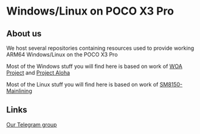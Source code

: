 # Windows/Linux on POCO X3 Pro

## About us

We host several repositories containing resources used to provide working ARM64 Windows/Linux on the POCO X3 Pro

Most of the Windows stuff you will find here is based on work of [WOA Project](https://github.com/WOA-Project) and [Project Aloha](https://github.com/Project-Aloha)

Most of the Linux stuff you will find here is based on work of [SM8150-Mainlining](https://github.com/sm8150-mainlining)

## Links

[Our Telegram group](https://t.me/WaLoVayu)
